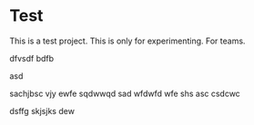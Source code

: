 
# Test
This is a test project. This is only for experimenting.
For teams.


dfvsdf bdfb

asd

sachjbsc
vjy
ewfe
sqdwwqd
sad
wfdwfd
wfe
shs
asc
csdcwc

dsffg
skjsjks
dew
